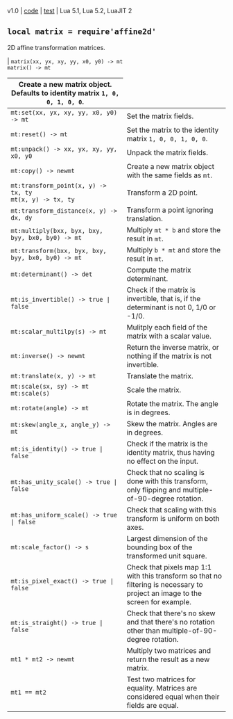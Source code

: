 v1.0 | [code](http://code.google.com/p/lua-files/source/browse/affine2d.lua) | [test](http://code.google.com/p/lua-files/source/browse/affine2d_test.lua) | Lua 5.1, Lua 5.2, LuaJIT 2

## `local matrix = require'affine2d'` ##

2D affine transformation matrices.

| `matrix(xx, yx, xy, yy, x0, y0) -> mt` <br> <code>matrix() -&gt; mt</code> <table><thead><th> Create a new matrix object. Defaults to identity matrix <code>1, 0, 0, 1, 0, 0</code>. </th></thead><tbody>
<tr><td> <code>mt:set(xx, yx, xy, yy, x0, y0) -&gt; mt</code> </td><td> Set the matrix fields. </td></tr>
<tr><td> <code>mt:reset() -&gt; mt</code> </td><td> Set the matrix to the identity matrix <code>1, 0, 0, 1, 0, 0</code>. </td></tr>
<tr><td> <code>mt:unpack() -&gt; xx, yx, xy, yy, x0, y0</code> </td><td> Unpack the matrix fields. </td></tr>
<tr><td> <code>mt:copy() -&gt; newmt</code> </td><td> Create a new matrix object with the same fields as <code>mt</code>. </td></tr>
<tr><td> <code>mt:transform_point(x, y) -&gt; tx, ty</code> <br> <code>mt(x, y) -&gt; tx, ty</code> </td><td> Transform a 2D point. </td></tr>
<tr><td> <code>mt:transform_distance(x, y) -&gt; dx, dy</code> </td><td> Transform a point ignoring translation. </td></tr>
<tr><td> <code>mt:multiply(bxx, byx, bxy, byy, bx0, by0) -&gt; mt</code> </td><td> Multiply <code>mt * b</code> and store the result in <code>mt</code>. </td></tr>
<tr><td> <code>mt:transform(bxx, byx, bxy, byy, bx0, by0) -&gt; mt</code> </td><td> Multiply <code>b * mt</code> and store the result in <code>mt</code>. </td></tr>
<tr><td> <code>mt:determinant() -&gt; det</code> </td><td> Compute the matrix determinant. </td></tr>
<tr><td> <code>mt:is_invertible() -&gt; true | false</code> </td><td> Check if the matrix is invertible, that is, if the determinant is not 0, 1/0 or -1/0. </td></tr>
<tr><td> <code>mt:scalar_multilpy(s) -&gt; mt</code> </td><td> Mulitply each field of the matrix with a scalar value. </td></tr>
<tr><td> <code>mt:inverse() -&gt; newmt</code> </td><td> Return the inverse matrix, or nothing if the matrix is not invertible. </td></tr>
<tr><td> <code>mt:translate(x, y) -&gt; mt</code> </td><td> Translate the matrix. </td></tr>
<tr><td> <code>mt:scale(sx, sy) -&gt; mt</code> <br> <code>mt:scale(s)</code> </td><td> Scale the matrix. </td></tr>
<tr><td> <code>mt:rotate(angle) -&gt; mt</code> </td><td> Rotate the matrix. The angle is in degrees. </td></tr>
<tr><td> <code>mt:skew(angle_x, angle_y) -&gt; mt</code> </td><td> Skew the matrix. Angles are in degrees. </td></tr>
<tr><td> <code>mt:is_identity() -&gt; true | false</code> </td><td> Check if the matrix is the identity matrix, thus having no effect on the input. </td></tr>
<tr><td> <code>mt:has_unity_scale() -&gt; true | false</code> </td><td> Check that no scaling is done with this transform, only flipping and multiple-of-90-degree rotation. </td></tr>
<tr><td> <code>mt:has_uniform_scale() -&gt; true | false</code> </td><td> Check that scaling with this transform is uniform on both axes. </td></tr>
<tr><td> <code>mt:scale_factor() -&gt; s</code> </td><td> Largest dimension of the bounding box of the transformed unit square. </td></tr>
<tr><td> <code>mt:is_pixel_exact() -&gt; true | false</code> </td><td> Check that pixels map 1:1 with this transform so that no filtering is necessary to project an image to the screen for example. </td></tr>
<tr><td> <code>mt:is_straight() -&gt; true | false</code> </td><td> Check that there's no skew and that there's no rotation other than multiple-of-90-degree rotation. </td></tr>
<tr><td> <code>mt1 * mt2 -&gt; newmt</code> </td><td> Multiply two matrices and return the result as a new matrix. </td></tr>
<tr><td> <code>mt1 == mt2</code> </td><td> Test two matrices for equality. Matrices are considered equal when their fields are equal. </td></tr>